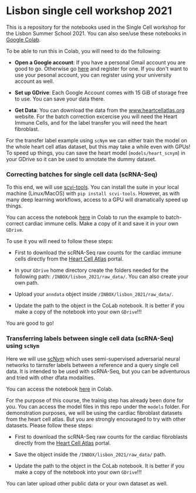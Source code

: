 # Lisbon single cell workshop 2021

This is a repository for the notebooks used in the Single Cell workshop for the Lisbon Summer School 2021. You can also see/use these notebooks in [Google Colab](https://towardsdatascience.com/getting-started-with-google-colab-f2fff97f594c). 

To be able to run this in Colab, you will need to do the following: 

- **Open a Google account**: If you have a personal Gmail account you are good to go. Otherwise go [here](https://support.google.com/accounts/answer/27441?hl=en) and register for one. If you don't want to use your pesonal account, you can register using your university account as well. 

- **Set up GDrive**: Each Google Account comes with 15 GiB of storage free to use. You can save your data there. 

- **Get Data**: You can download the data from the www.heartcellatlas.org website. For the batch correction excercise you will need the Heart Immune Cells, and for the label transfer you will need the heart fibroblast. 

For the transfer label example using `scNym` we can either train the model on the whole heart cell atlas dataset, but this may take a while even with GPUs! To speed up things, you can save the heart model (`models/heart_scnym`) in your GDrive so it can be used to annotate the dummy dataset. 

### Correcting batches for single cell data (scRNA-Seq)

To this end, we will use [scvi-tools](https://scvi-tools.org). You can install the suite in your local machine (Linux/MacOS) with `pip install scvi-tools`. However, as with many deep learning workflows, access to a GPU will dramatically speed up things. 

You can access the notebook [here](https://colab.research.google.com/drive/1xBd2hVl6o0oAm-Qrf_E9XcnAYPDrqPG7?usp=sharing) in Colab to run the example to batch-correct cardiac immune cells. Make a copy of it and save it in your own `GDrive`.

To use it you will need to follow these steps: 

- First to download the scRNA-Seq raw counts for the cardiac immune cells directly from the [Heart Cell Atlas](https://www.heartcellatlas.org/#Visualisations) portal.

- In your `GDrive` home directory create the folders needed for the following path: `/INBOX/lisbon_2021/raw_data/`. You can also create your own path.
  
- Upload your `anndata` object inside `/INBOX/lisbon_2021/raw_data/`.  

- Update the path to the object in the CoLab notebook. It is better if you make a copy of the notebook into your own `GDrive`!!!

You are good to go!

### Transferring labels between single cell data (scRNA-Seq) using `scNym`

Here we will use [scNym](https://genome.cshlp.org/content/early/2021/02/24/gr.268581.120.abstract) which uses semi-supervised adversarial neural networks to tarnsfer labels between a reference and a query single cell data. It is intended to be used with scRNA-Seq, but
you can be adventurous and tried with other dfata modalities. 

You can access the notebook [here](https://colab.research.google.com/drive/1BbOa-u8Jt9IHjGUTz2NlFKOj8UXUbEEq?usp=sharing) in Colab. 

For the purpose of this course, the trainig step has already been done for you. You can access the model files in this repo under the `models` folder. For demonstration purposes, we will be using the cardiac fibroblast datasets from the heart cell atlas. But you are 
strongly encouraged to try with other datasets. Please follow these steps:

- First to download the scRNA-Seq raw counts for the cardiac fibroblasts directly from the [Heart Cell Atlas](https://www.heartcellatlas.org/#Visualisations) portal.

- Save the object inside the `/INBOX/lisbon_2021/raw_data/` path.

- Update the path to the object in the CoLab notebook. It is better if you make a copy of the notebook into your own `GDrive`!!!

You can later upload other public data or your own dataset as well.

